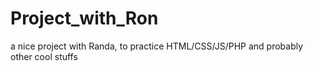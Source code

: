 # Project_with_Ron
a nice project with Randa, to practice HTML/CSS/JS/PHP and probably other cool stuffs
